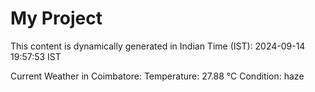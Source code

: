 # My Project

This content is dynamically generated in Indian Time (IST): 2024-09-14 19:57:53 IST


Current Weather in Coimbatore:
Temperature: 27.88 °C
Condition: haze
